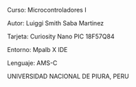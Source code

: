 Curso: Microcontroladores I

Autor: Luiggi Smith Saba Martinez

Tarjeta: Curiosity Nano PIC 18F57Q84

Entorno: Mpalb X IDE

Lenguaje: AMS-C

UNIVERSIDAD NACIONAL DE PIURA, PERU
